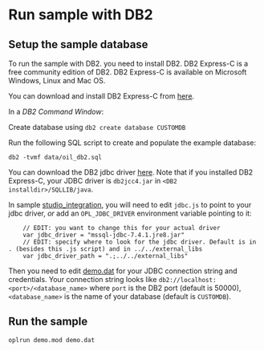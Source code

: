 # Run sample with DB2


## Setup the sample database

To run the sample with DB2. you need to install DB2. DB2 Express-C is a free
community edition of DB2. DB2 Express-C is available on Microsoft Windows,
Linux and Mac OS.

You can download and install DB2 Express-C from [here](https://www.ibm.com/developerworks/downloads/im/db2express/).


In a <em>DB2 Command Window</em>:

Create database using `db2 create database CUSTOMDB`

Run the following SQL script to create and populate the example database:
```
db2 -tvmf data/oil_db2.sql
```

You can download the DB2 jdbc driver [here](http://www-01.ibm.com/support/docview.wss?uid=swg21363866).
Note that if you installed DB2 Express-C, your JDBC driver is `db2jcc4.jar`
in `<DB2 installdir>/SQLLIB/java`.

In sample [studio_integration](examples/studio_integration), you will need to edit `jdbc.js` to point
to your jdbc driver, *or* add an `OPL_JDBC_DRIVER` environment variable pointing to it:

```
	// EDIT: you want to change this for your actual driver
	var jdbc_driver = "mssql-jdbc-7.4.1.jre8.jar"
	// EDIT: specify where to look for the jdbc driver. Default is in . (besides this .js script) and in ../../external_libs
	var jdbc_driver_path = ".;../../external_libs"
```

Then you need to edit [demo.dat](example/studio_integration/demo.dat) for your JDBC connection string and credentials.
Your connection string looks like `db2://localhost:<port>/<database_name>`
where `port` is the DB2 port (default is 50000), `<database_name>` is the name
of your database (default is `CUSTOMDB`).

## Run the sample

```
oplrun demo.mod demo.dat
```